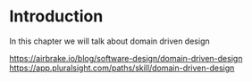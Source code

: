 # Introduction

In this chapter we will talk about domain driven design

https://airbrake.io/blog/software-design/domain-driven-design
https://app.pluralsight.com/paths/skill/domain-driven-design
